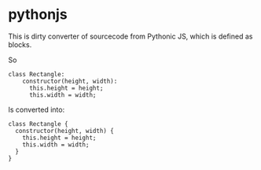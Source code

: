 # pythonjs

This is dirty converter of sourcecode from Pythonic JS, which is defined as blocks.

So

```
class Rectangle:
    constructor(height, width):
      this.height = height;
      this.width = width;
```

Is converted into:

```
class Rectangle {
  constructor(height, width) {
    this.height = height;
    this.width = width;
  }
}
```


